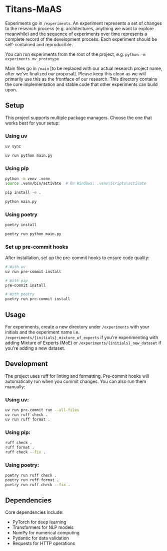 # Titans-MaAS

Experiments go in `/experiments`. An experiment represents a set of changes to the research process (e.g. architectures, anything we want to explore meanwhile) and the sequence of experiments over time represents a complete record of the development process. Each experiment should be self-contained and reproducible. 

You can run experiments from the root of the project, e.g. `python -m experiments.mv_prototype`

Main files go in `/main` [to be replaced with our actual research project name, after we've finalized our proposal]. Please keep this clean as we will primarily use this as the frontface of our research. This directory contains the core implementation and stable code that other experiments can build upon.

## Setup

This project supports multiple package managers. Choose the one that works best for your setup:

### Using uv 
```bash
uv sync

uv run python main.py
```

### Using pip
```bash
python -m venv .venv
source .venv/bin/activate  # On Windows: .venv\Scripts\activate

pip install -e .

python main.py
```

### Using poetry
```bash
poetry install

poetry run python main.py
```

### Set up pre-commit hooks
After installation, set up the pre-commit hooks to ensure code quality:

```bash
# With uv
uv run pre-commit install

# With pip
pre-commit install

# With poetry
poetry run pre-commit install
```

## Usage

For experiments, create a new directory under `/experiments` with your initials and the experiment name i.e. `/experiments/{initials}_mixture_of_experts` if you're experimenting with adding Mixture of Experts (MoE) or `/experiments/{initials}_new_dataset` if you're adding a new dataset.

## Development

The project uses ruff for linting and formatting. Pre-commit hooks will automatically run when you commit changes. You can also run them manually:

### Using uv:

```bash
uv run pre-commit run --all-files
uv run ruff check .
uv run ruff format .
```

### Using pip:
```bash
ruff check .
ruff format .
ruff check --fix .
```

### Using poetry:
```bash
poetry run ruff check .
poetry run ruff format .
poetry run ruff check --fix .
```

## Dependencies

Core dependencies include:
- PyTorch for deep learning
- Transformers for NLP models
- NumPy for numerical computing
- Pydantic for data validation
- Requests for HTTP operations
